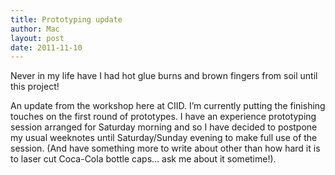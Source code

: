 ```yaml
---
title: Prototyping update
author: Mac
layout: post
date: 2011-11-10
---
```


Never in my life have I had hot glue burns and brown fingers from soil until this project!

An update from the workshop here at CIID. I&#8217;m currently putting the finishing touches on the first round of prototypes. I have an experience prototyping session arranged for Saturday morning and so I have decided to postpone my usual weeknotes until Saturday/Sunday evening to make full use of the session. (And have something more to write about other than how hard it is to laser cut Coca-Cola bottle caps&#8230; ask me about it sometime!).